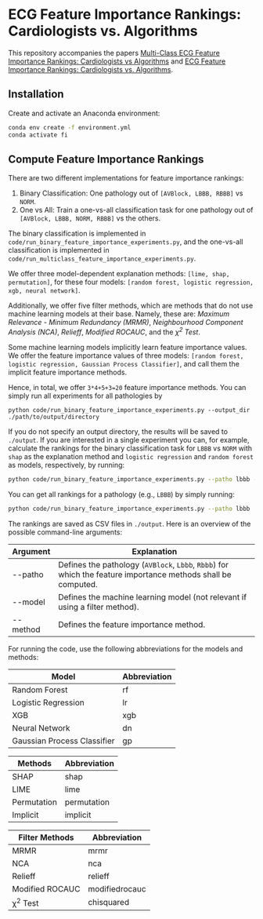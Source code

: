 # ECG Feature Importance Rankings: Cardiologists vs. Algorithms

This repository accompanies the papers [Multi-Class ECG Feature Importance Rankings: Cardiologists vs Algorithms](https://ieeexplore.ieee.org/abstract/document/10081737) and [ECG Feature Importance Rankings: Cardiologists vs. Algorithms](https://arxiv.org/abs/2305.17043).



## Installation

Create and activate an Anaconda environment:

```bash
conda env create -f environment.yml
conda activate fi
```

## Compute Feature Importance Rankings

There are two different implementations for feature importance rankings:

1. Binary Classification: One pathology out of `[AVBlock, LBBB, RBBB]` vs `NORM`.
2. One vs All: Train a one-vs-all classification task for one pathology out of `[AVBlock, LBBB, NORM, RBBB]` vs the others.

The binary classification is implemented in `code/run_binary_feature_importance_experiments.py`, and the one-vs-all classification is implemented in `code/run_multiclass_feature_importance_experiments.py`.

We offer three model-dependent explanation methods: `[lime, shap, permutation]`, for these four models: `[random forest, logistic regression, xgb, neural network]`.

Additionally, we offer five filter methods, which are methods that do not use machine learning models at their base. Namely, these are: *Maximum Relevance - Minimum Redundancy (MRMR)*, *Neighbourhood Component Analysis (NCA)*, *Relieff*, *Modified ROCAUC*, and the *&chi;<sup>2</sup> Test*.

Some machine learning models implicitly learn feature importance values. We offer the feature importance values of three models: `[random forest, logistic regression, Gaussian Process Classifier]`, and call them the implicit feature importance methods.

Hence, in total, we offer `3*4+5+3=20` feature importance methods. 
You can simply run all experiments for all pathologies by 

```
python code/run_binary_feature_importance_experiments.py --output_dir ./path/to/output/directory
```

If you do not specify an output directory, the results will be saved to `./output`. If you are interested in a single experiment you can, for example, calculate the rankings for the binary classification task for `LBBB` vs `NORM` with `shap` as the explanation method and `logistic regression` and `random forest` as models, respectively, by running:


```bash
python code/run_binary_feature_importance_experiments.py --patho lbbb --method shap  --model lr --model rf
```

You can get all rankings for a pathology (e.g., `LBBB`) by simply running:

```bash
python code/run_binary_feature_importance_experiments.py --patho lbbb
```

The rankings are saved as CSV files in `./output`. Here is an overview of the possible command-line arguments:

| Argument | Explanation |
| --- | --- |
| --patho | Defines the pathology (`AVBlock`, `Lbbb`, `Rbbb`) for which the feature importance methods shall be computed. |
| --model | Defines the machine learning model (not relevant if using a filter method). |
| --method | Defines the feature importance method. |

For running the code, use the following abbreviations for the models and methods:

| Model | Abbreviation |
| --- | --- |
| Random Forest | rf |
| Logistic Regression | lr |
| XGB | xgb |
| Neural Network | dn |
| Gaussian Process Classifier | gp |

| Methods | Abbreviation |
| --- | --- |
| SHAP | shap |
| LIME | lime |
| Permutation | permutation |
| Implicit | implicit |

| Filter Methods | Abbreviation |
| --- | --- |
| MRMR | mrmr |
| NCA | nca |
| Relieff | relieff |
| Modified ROCAUC | modifiedrocauc |
| &chi;<sup>2</sup> Test | chisquared |

